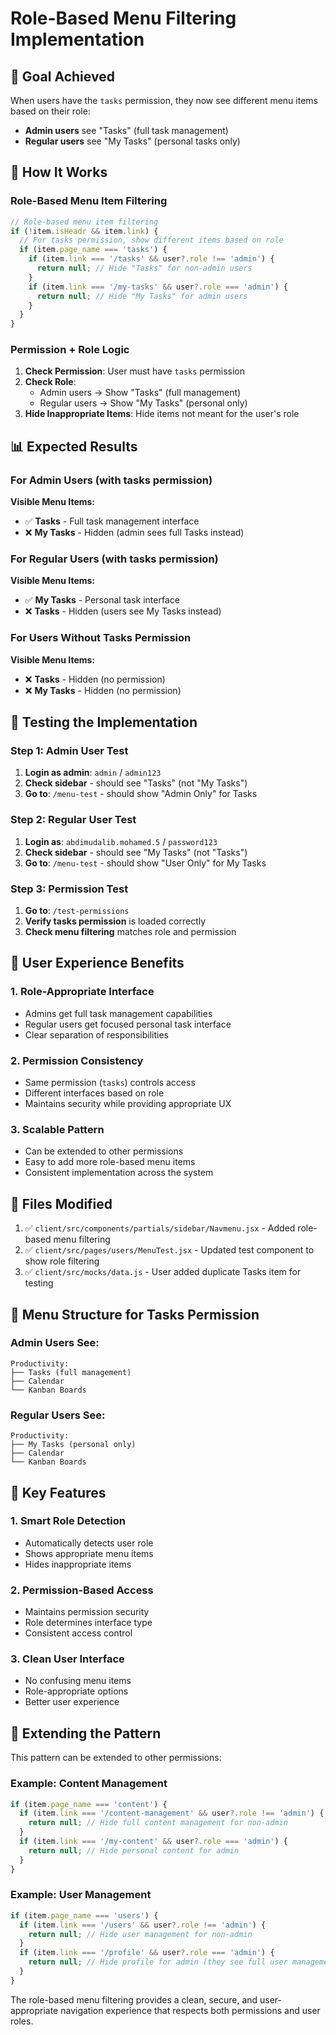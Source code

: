 # Role-Based Menu Filtering Implementation

## 🎯 **Goal Achieved**

When users have the `tasks` permission, they now see different menu items based on their role:
- **Admin users** see "Tasks" (full task management)
- **Regular users** see "My Tasks" (personal tasks only)

## 🔧 **How It Works**

### **Role-Based Menu Item Filtering**
```javascript
// Role-based menu item filtering
if (!item.isHeadr && item.link) {
  // For tasks permission, show different items based on role
  if (item.page_name === 'tasks') {
    if (item.link === '/tasks' && user?.role !== 'admin') {
      return null; // Hide "Tasks" for non-admin users
    }
    if (item.link === '/my-tasks' && user?.role === 'admin') {
      return null; // Hide "My Tasks" for admin users
    }
  }
}
```

### **Permission + Role Logic**
1. **Check Permission**: User must have `tasks` permission
2. **Check Role**: 
   - Admin users → Show "Tasks" (full management)
   - Regular users → Show "My Tasks" (personal only)
3. **Hide Inappropriate Items**: Hide items not meant for the user's role

## 📊 **Expected Results**

### **For Admin Users (with tasks permission)**
**Visible Menu Items:**
- ✅ **Tasks** - Full task management interface
- ❌ **My Tasks** - Hidden (admin sees full Tasks instead)

### **For Regular Users (with tasks permission)**
**Visible Menu Items:**
- ✅ **My Tasks** - Personal task interface
- ❌ **Tasks** - Hidden (users see My Tasks instead)

### **For Users Without Tasks Permission**
**Visible Menu Items:**
- ❌ **Tasks** - Hidden (no permission)
- ❌ **My Tasks** - Hidden (no permission)

## 🧪 **Testing the Implementation**

### **Step 1: Admin User Test**
1. **Login as admin**: `admin` / `admin123`
2. **Check sidebar** - should see "Tasks" (not "My Tasks")
3. **Go to**: `/menu-test` - should show "Admin Only" for Tasks

### **Step 2: Regular User Test**
1. **Login as**: `abdimudalib.mohamed.5` / `password123`
2. **Check sidebar** - should see "My Tasks" (not "Tasks")
3. **Go to**: `/menu-test` - should show "User Only" for My Tasks

### **Step 3: Permission Test**
1. **Go to**: `/test-permissions`
2. **Verify tasks permission** is loaded correctly
3. **Check menu filtering** matches role and permission

## 🎨 **User Experience Benefits**

### **1. Role-Appropriate Interface**
- Admins get full task management capabilities
- Regular users get focused personal task interface
- Clear separation of responsibilities

### **2. Permission Consistency**
- Same permission (`tasks`) controls access
- Different interfaces based on role
- Maintains security while providing appropriate UX

### **3. Scalable Pattern**
- Can be extended to other permissions
- Easy to add more role-based menu items
- Consistent implementation across the system

## 📝 **Files Modified**

1. ✅ `client/src/components/partials/sidebar/Navmenu.jsx` - Added role-based menu filtering
2. ✅ `client/src/pages/users/MenuTest.jsx` - Updated test component to show role filtering
3. ✅ `client/src/mocks/data.js` - User added duplicate Tasks item for testing

## 🔄 **Menu Structure for Tasks Permission**

### **Admin Users See:**
```
Productivity:
├── Tasks (full management)
├── Calendar
└── Kanban Boards
```

### **Regular Users See:**
```
Productivity:
├── My Tasks (personal only)
├── Calendar
└── Kanban Boards
```

## 🎯 **Key Features**

### **1. Smart Role Detection**
- Automatically detects user role
- Shows appropriate menu items
- Hides inappropriate items

### **2. Permission-Based Access**
- Maintains permission security
- Role determines interface type
- Consistent access control

### **3. Clean User Interface**
- No confusing menu items
- Role-appropriate options
- Better user experience

## 🔄 **Extending the Pattern**

This pattern can be extended to other permissions:

### **Example: Content Management**
```javascript
if (item.page_name === 'content') {
  if (item.link === '/content-management' && user?.role !== 'admin') {
    return null; // Hide full content management for non-admin
  }
  if (item.link === '/my-content' && user?.role === 'admin') {
    return null; // Hide personal content for admin
  }
}
```

### **Example: User Management**
```javascript
if (item.page_name === 'users') {
  if (item.link === '/users' && user?.role !== 'admin') {
    return null; // Hide user management for non-admin
  }
  if (item.link === '/profile' && user?.role === 'admin') {
    return null; // Hide profile for admin (they see full user management)
  }
}
```

The role-based menu filtering provides a clean, secure, and user-appropriate navigation experience that respects both permissions and user roles. 